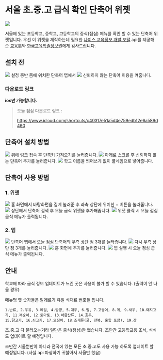 # **서울 초.중.고 급식 확인 단축어 위젯**
<img src= "https://im.ezgif.com/tmp/ezgif-1-b8a4f434bb.gif">

서울에 있는 초등학교, 중학교, 고등학교의 중식(점심) 메뉴를 확인 할 수 있는 단축어 위젯입니다. 우선 이 위젯을 제작하는데 필요한 [나이스 교육정보 개발 포털](https://open.neis.go.kr/portal/mainPage.do) api를 제공해준 [교육부](https://www.moe.go.kr/main.do?s=moe)와 [한국교육학술정보원](https://www.keris.or.kr/main/main.do)에게 감사드립니다. 

## 설치 전

<img src= "https://media.discordapp.net/attachments/1128409819448082445/1129260376521977898/IMG_9179.png?width=306&height=627">
설정 중반 쯤에 위치한 단축어 탭에서 
<img src= "https://media.discordapp.net/attachments/1128409819448082445/1129260560140222515/IMG_9180.png?width=306&height=627">
신뢰하지 않는 단축어 허용을 켜줍니다.


### 다운로드 링크
**ios만 가능합니다.**

> 오늘 점심 다운로드 링크 : 
> 
> https://www.icloud.com/shortcuts/c40317e51a5d4e759edb12e6a589d460

## 단축어 설치 방법

<img src= "https://media.discordapp.net/attachments/1128409819448082445/1129265583821697084/IMG_9181.png?width=306&height=627">
위에 링크 접속 후 단축키 가져오기를 눌러줍니다. 
<img src= "https://media.discordapp.net/attachments/1128409819448082445/1129265584534728754/IMG_9183.png?width=306&height=627">
아래로 스크롤 후 신뢰하지 않는 단축어 추가를 눌러줍니다.
<img src= "https://media.discordapp.net/attachments/1128409819448082445/1129265585109344276/IMG_9185.png?width=306&height=627">
학교 이름을 띄어쓰기 없이 풀네임으로 넣어줍니다. 


## 단축어 사용 방법 

### 1. 위젯

<img src= "https://media.discordapp.net/attachments/1128409819448082445/1129268223787937852/IMG_9189.png?width=290&height=627">
홈 화면에서 바탕화면을 길게 눌러준 후 좌측 상단에 위치한 + 버튼을 눌러줍니다. 
<img src= "https://media.discordapp.net/attachments/1128409819448082445/1129268224131874846/IMG_9190.png?width=290&height=627">
상단에서 단축어 검색 후 오늘 급식 위젯을 추가해줍니다. 
<img src= "https://media.discordapp.net/attachments/1128409819448082445/1129268224681324665/IMG_9191.png?width=304&height=627">
위젯 클릭 시 오늘 점심 급식 메뉴가 출력됩니다. 


### 2. 앱

<img src= "https://media.discordapp.net/attachments/1128409819448082445/1129270272449593484/IMG_9192.png?width=306&height=627">
단축어 앱에서 오늘 점심 단축어의 우측 상단 점 3개를 눌러줍니다. 
<img src= "https://media.discordapp.net/attachments/1128409819448082445/1129270272759955476/IMG_9193.png?width=306&height=627">
다시 우측 상단 점 3개를 눌러줍니다.
<img src= "https://media.discordapp.net/attachments/1128409819448082445/1129270273066143884/IMG_9194.png?width=306&height=627">
홈 화면에 추가를 눌러줍니다. 
<img src= "https://media.discordapp.net/attachments/1128409819448082445/1129270829620920391/IMG_9195.png?width=304&height=626">
앱 실행 시 오늘 점심 급식 메뉴가 출력됩니다. 


## 안내

학교에 따라 급식 정보 업데이트가 느린 곳은 사용이 불가 할 수 있습니다. (출력이 안 나올 경우)

메뉴명 옆 숫자들은 알레르기 유발 식재료 번호들 입니다. 
```
1.난류, 2.우유, 3.메밀, 4.땅콩, 5.대두, 6.밀, 7.고등어, 8.게, 9.새우, 10.돼지고기, 11.복숭아, 12.토마토, 13.아황산류, 14.호두,
15.닭고기, 16.쇠고기, 17.오징어, 18.조개류(굴, 전복, 홍합 포함), 19.잣
 ```

초.중.고 다 불러오는거라 일단은 중식(점심)만 했습니다. 조만간 고등학교용 조식, 석식도 업데이트 할 예정입니다. 

조만간 서울뿐만이 아니라 전국에 있는 모든 초.중.고도 사용 가능 하도록 업데이트 할 예정입니다. (사실 api 파싱하기 귀찮아서 서울만 했음)









